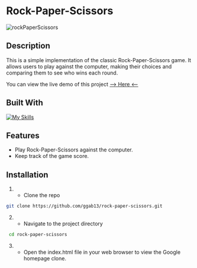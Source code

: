 # Rock-Paper-Scissors

![rockPaperScissors](https://github.com/ggab13/rock-paper-scissors/assets/67071512/db33baea-78ec-4361-90a6-f1676959d875)


## Description

This is a simple implementation of the classic Rock-Paper-Scissors game. It allows users to play against the computer, making their choices and comparing them to see who wins each round.

You can view the live demo of this project [--> Here <--](https://your-demo-link-here.com)

## Built With

[![My Skills](https://skillicons.dev/icons?i=js,html,css)](https://skillicons.dev)

## Features

- Play Rock-Paper-Scissors against the computer.
- Keep track of the game score.


## Installation 

1. - Clone the repo
 ```sh
git clone https://github.com/ggab13/rock-paper-scissors.git
   ```

2. - Navigate to the project directory
```sh
 cd rock-paper-scissors  
 ```
3. - Open the index.html file in your web browser to view the Google homepage clone.
